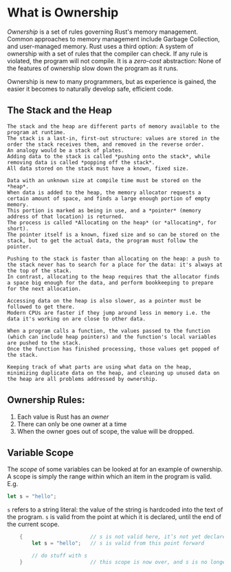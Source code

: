 # What is Ownership

*Ownership* is a set of rules governing Rust's memory management.
Common approaches to memory management include Garbage Collection, and user-managed memory.
Rust uses a third option: A system of ownership with a set of rules that the compiler can check.
If any rule is violated, the program will not compile.
It is a *zero-cost* abstraction: None of the features of ownership slow down the program as it runs.

Ownership is new to many programmers, but as experience is gained, the easier it becomes to naturally develop safe, efficient code.

## The Stack and the Heap

```
The stack and the heap are different parts of memory available to the program at runtime.
The stack is a last-in, first-out structure: values are stored in the order the stack receives them, and removed in the reverse order.
An analogy would be a stack of plates.
Adding data to the stack is called *pushing onto the stack*, while removing data is called *popping off the stack*.
All data stored on the stack must have a known, fixed size.

Data with an unknown size at compile time must be stored on the *heap*. 
When data is added to the heap, the memory allocator requests a certain amount of space, and finds a large enough portion of empty memory.
This portion is marked as being in use, and a *pointer* (memory address of that location) is returned.
The process is called *Allocating on the heap* (or *allocating*, for short).
The pointer itself is a known, fixed size and so can be stored on the stack, but to get the actual data, the program must follow the pointer.

Pushing to the stack is faster than allocating on the heap: a push to the stack never has to search for a place for the data: it's always at the top of the stack.
In contrast, allocating to the heap requires that the allocator finds a space big enough for the data, and perform bookkeeping to prepare for the next allocation.

Accessing data on the heap is also slower, as a pointer must be followed to get there.
Modern CPUs are faster if they jump around less in memory i.e. the data it's working on are close to other data.

When a program calls a function, the values passed to the function (which can include heap pointers) and the function's local variables are pushed to the stack.
Once the function has finished processing, those values get popped of the stack.

Keeping track of what parts are using what data on the heap, minimizing duplicate data on the heap, and cleaning up unused data on the heap are all problems addressed by ownership.
```

## Ownership Rules:

 1. Each value is Rust has an *owner*
 2. There can only be one owner at a time
 3. When the owner goes out of scope, the value will be dropped.

## Variable Scope

The *scope* of some variables can be looked at for an example of ownership.
A scope is simply the range within which an item in the program is valid.
E.g. 
```rust
let s = "hello";
```

`s` refers to a string literal: the value of the string is hardcoded into the text of the program.
`s` is valid from the point at which it is declared, until the end of the current scope.
```rust
    {                      // s is not valid here, it’s not yet declared
        let s = "hello";   // s is valid from this point forward

        // do stuff with s
    }                      // this scope is now over, and s is no longer valid
```